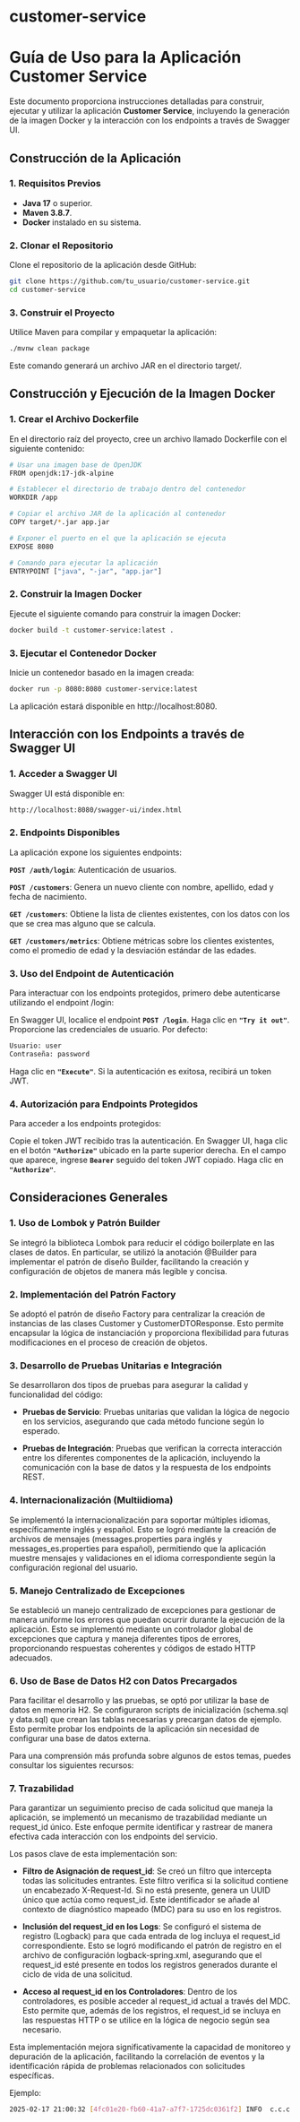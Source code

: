 # customer-service
# Guía de Uso para la Aplicación Customer Service

Este documento proporciona instrucciones detalladas para construir, ejecutar y utilizar la aplicación **Customer Service**, incluyendo la generación de la imagen Docker y la interacción con los endpoints a través de Swagger UI.

## Construcción de la Aplicación

### 1. Requisitos Previos

- **Java 17** o superior.
- **Maven 3.8.7**.
- **Docker** instalado en su sistema.

### 2. Clonar el Repositorio

Clone el repositorio de la aplicación desde GitHub:

```bash
git clone https://github.com/tu_usuario/customer-service.git
cd customer-service
```

### 3. Construir el Proyecto
Utilice Maven para compilar y empaquetar la aplicación:

```bash
./mvnw clean package
```

Este comando generará un archivo JAR en el directorio target/.

## Construcción y Ejecución de la Imagen Docker
### 1. Crear el Archivo Dockerfile
   En el directorio raíz del proyecto, cree un archivo llamado Dockerfile con el siguiente contenido:
```bash
# Usar una imagen base de OpenJDK
FROM openjdk:17-jdk-alpine

# Establecer el directorio de trabajo dentro del contenedor
WORKDIR /app

# Copiar el archivo JAR de la aplicación al contenedor
COPY target/*.jar app.jar

# Exponer el puerto en el que la aplicación se ejecuta
EXPOSE 8080

# Comando para ejecutar la aplicación
ENTRYPOINT ["java", "-jar", "app.jar"]
```

### 2. Construir la Imagen Docker
   Ejecute el siguiente comando para construir la imagen Docker:

```bash
docker build -t customer-service:latest .
```

### 3. Ejecutar el Contenedor Docker
   Inicie un contenedor basado en la imagen creada:

```bash
docker run -p 8080:8080 customer-service:latest
```

La aplicación estará disponible en http://localhost:8080.

## Interacción con los Endpoints a través de Swagger UI
### 1. Acceder a Swagger UI
   Swagger UI está disponible en:

```bash
http://localhost:8080/swagger-ui/index.html
```

### 2. Endpoints Disponibles
   La aplicación expone los siguientes endpoints:

**`POST /auth/login`**: Autenticación de usuarios.

**`POST /customers`**: Genera un nuevo cliente con nombre, apellido, edad y fecha de nacimiento.

**`GET /customers`**: Obtiene la lista de clientes existentes, con los datos con los que se crea mas alguno que se calcula.

**`GET /customers/metrics`**: Obtiene métricas sobre los clientes existentes, como el promedio de edad y la desviación estándar de las edades.

### 3. Uso del Endpoint de Autenticación
   Para interactuar con los endpoints protegidos, primero debe autenticarse utilizando el endpoint /login:

En Swagger UI, localice el endpoint **`POST /login`**.
Haga clic en **`"Try it out"`**.
Proporcione las credenciales de usuario. Por defecto:
```bash
Usuario: user
Contraseña: password
```
Haga clic en **`"Execute"`**.
Si la autenticación es exitosa, recibirá un token JWT.

### 4. Autorización para Endpoints Protegidos
   Para acceder a los endpoints protegidos:

Copie el token JWT recibido tras la autenticación.
En Swagger UI, haga clic en el botón **`"Authorize"`** ubicado en la parte superior derecha.
En el campo que aparece, ingrese **`Bearer`** seguido del token JWT copiado.
Haga clic en **`"Authorize"`**.

## Consideraciones Generales

### 1. Uso de Lombok y Patrón Builder

Se integró la biblioteca Lombok para reducir el código boilerplate en las clases de datos. En particular, se utilizó la anotación @Builder para implementar el patrón de diseño Builder, facilitando la creación y configuración de objetos de manera más legible y concisa.

### 2. Implementación del Patrón Factory

Se adoptó el patrón de diseño Factory para centralizar la creación de instancias de las clases Customer y CustomerDTOResponse. Esto permite encapsular la lógica de instanciación y proporciona flexibilidad para futuras modificaciones en el proceso de creación de objetos.

### 3. Desarrollo de Pruebas Unitarias e Integración

Se desarrollaron dos tipos de pruebas para asegurar la calidad y funcionalidad del código:

- **Pruebas de Servicio**: Pruebas unitarias que validan la lógica de negocio en los servicios, asegurando que cada método funcione según lo esperado.

- **Pruebas de Integración**: Pruebas que verifican la correcta interacción entre los diferentes componentes de la aplicación, incluyendo la comunicación con la base de datos y la respuesta de los endpoints REST.

### 4. Internacionalización (Multiidioma)

Se implementó la internacionalización para soportar múltiples idiomas, específicamente inglés y español. Esto se logró mediante la creación de archivos de mensajes (messages.properties para inglés y messages_es.properties para español), permitiendo que la aplicación muestre mensajes y validaciones en el idioma correspondiente según la configuración regional del usuario.

### 5. Manejo Centralizado de Excepciones

Se estableció un manejo centralizado de excepciones para gestionar de manera uniforme los errores que puedan ocurrir durante la ejecución de la aplicación. Esto se implementó mediante un controlador global de excepciones que captura y maneja diferentes tipos de errores, proporcionando respuestas coherentes y códigos de estado HTTP adecuados.

### 6. Uso de Base de Datos H2 con Datos Precargados

Para facilitar el desarrollo y las pruebas, se optó por utilizar la base de datos en memoria H2. Se configuraron scripts de inicialización (schema.sql y data.sql) que crean las tablas necesarias y precargan datos de ejemplo. Esto permite probar los endpoints de la aplicación sin necesidad de configurar una base de datos externa.

Para una comprensión más profunda sobre algunos de estos temas, puedes consultar los siguientes recursos:

### 7. Trazabilidad

Para garantizar un seguimiento preciso de cada solicitud que maneja la aplicación, se implementó un mecanismo de trazabilidad mediante un request_id único. Este enfoque permite identificar y rastrear de manera efectiva cada interacción con los endpoints del servicio.

Los pasos clave de esta implementación son:

- **Filtro de Asignación de request_id**: Se creó un filtro que intercepta todas las solicitudes entrantes. Este filtro verifica si la solicitud contiene un encabezado X-Request-Id. Si no está presente, genera un UUID único que actúa como request_id. Este identificador se añade al contexto de diagnóstico mapeado (MDC) para su uso en los registros.

- **Inclusión del request_id en los Logs**: Se configuró el sistema de registro (Logback) para que cada entrada de log incluya el request_id correspondiente. Esto se logró modificando el patrón de registro en el archivo de configuración logback-spring.xml, asegurando que el request_id esté presente en todos los registros generados durante el ciclo de vida de una solicitud.

- **Acceso al request_id en los Controladores**: Dentro de los controladores, es posible acceder al request_id actual a través del MDC. Esto permite que, además de los registros, el request_id se incluya en las respuestas HTTP o se utilice en la lógica de negocio según sea necesario.

Esta implementación mejora significativamente la capacidad de monitoreo y depuración de la aplicación, facilitando la correlación de eventos y la identificación rápida de problemas relacionados con solicitudes específicas.

Ejemplo:
```bash
2025-02-17 21:00:32 [4fc01e20-fb60-41a7-a7f7-1725dc0361f2] INFO  c.c.c.controller.CustomerController - Getting customer metrics2025-02-17 21:00:32 [4fc01e20-fb60-41a7-a7f7-1725dc0361f2] INFO  c.c.c.controller.CustomerController - Getting customer metrics
```
